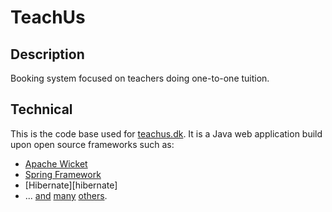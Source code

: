TeachUs
=======

Description
-----------
Booking system focused on teachers doing one-to-one tuition.

Technical
---------
This is the code base used for [teachus.dk][teachusdk]. It is a Java web 
application build upon open source frameworks such as:

* [Apache Wicket][wicket]
* [Spring Framework][spring]
* [Hibernate][hibernate]
* ... [and][joda] [many][jquery] [others][mysql].


[teachusdk]: http://www.teachus.dk
[wicket]: http://wicket.apache.org
[spring]: http://www.springsource.org
[joda]: http://joda-time.sourceforge.net
[jquery]: http://jquery.com
[mysql]: http://www.mysql.org
